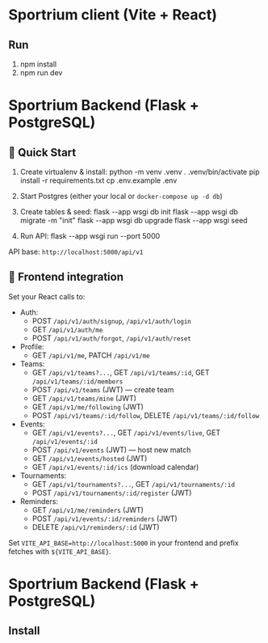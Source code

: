# Sportrium client (Vite + React)

## Run
1) npm install
2) npm run dev

# Sportrium Backend (Flask + PostgreSQL)

## 🚀 Quick Start
1) Create virtualenv & install:
python -m venv .venv
. .venv/bin/activate
pip install -r requirements.txt
cp .env.example .env
2) Start Postgres (either your local or `docker-compose up -d db`)

3) Create tables & seed:
flask --app wsgi db init
flask --app wsgi db migrate -m "init"
flask --app wsgi db upgrade
flask --app wsgi seed
4) Run API:
flask --app wsgi run --port 5000

API base: `http://localhost:5000/api/v1`

## 🔗 Frontend integration
Set your React calls to:
- Auth:
  - POST `/api/v1/auth/signup`, `/api/v1/auth/login`
  - GET  `/api/v1/auth/me`
  - POST `/api/v1/auth/forgot`, `/api/v1/auth/reset`
- Profile:
  - GET `/api/v1/me`, PATCH `/api/v1/me`
- Teams:
  - GET `/api/v1/teams?...`, GET `/api/v1/teams/:id`, GET `/api/v1/teams/:id/members`
  - POST `/api/v1/teams` (JWT) — create team
  - GET `/api/v1/teams/mine` (JWT)
  - GET `/api/v1/me/following` (JWT)
  - POST `/api/v1/teams/:id/follow`, DELETE `/api/v1/teams/:id/follow`
- Events:
  - GET `/api/v1/events?...`, GET `/api/v1/events/live`, GET `/api/v1/events/:id`
  - POST `/api/v1/events` (JWT) — host new match
  - GET `/api/v1/events/hosted` (JWT)
  - GET `/api/v1/events/:id/ics` (download calendar)
- Tournaments:
  - GET `/api/v1/tournaments?...`, GET `/api/v1/tournaments/:id`
  - POST `/api/v1/tournaments/:id/register` (JWT)
- Reminders:
  - GET `/api/v1/me/reminders` (JWT)
  - POST `/api/v1/events/:id/reminders` (JWT)
  - DELETE `/api/v1/reminders/:id` (JWT)

Set `VITE_API_BASE=http://localhost:5000` in your frontend and prefix fetches with `${VITE_API_BASE}`.
# Sportrium Backend (Flask + PostgreSQL)

## Install
